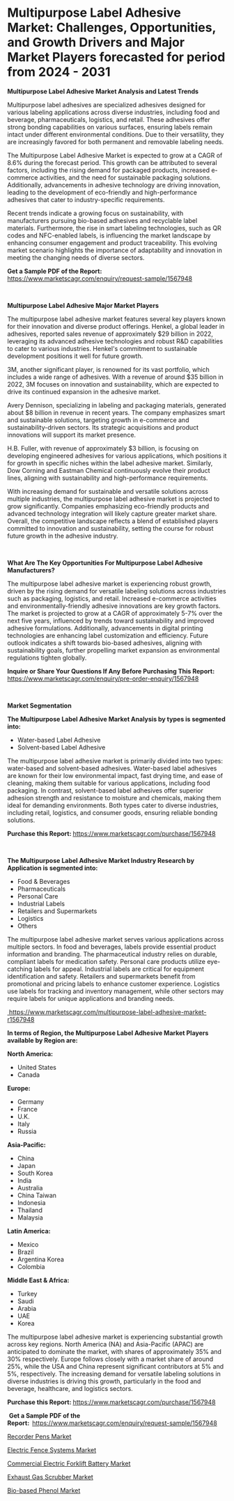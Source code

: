 <p><h1>Multipurpose Label Adhesive Market: Challenges, Opportunities, and Growth Drivers and Major Market Players forecasted for period from 2024 - 2031</h1></p><p><strong>Multipurpose Label Adhesive Market Analysis and Latest Trends</strong></p>
<p><p>Multipurpose label adhesives are specialized adhesives designed for various labeling applications across diverse industries, including food and beverage, pharmaceuticals, logistics, and retail. These adhesives offer strong bonding capabilities on various surfaces, ensuring labels remain intact under different environmental conditions. Due to their versatility, they are increasingly favored for both permanent and removable labeling needs.</p><p>The Multipurpose Label Adhesive Market is expected to grow at a CAGR of 8.6% during the forecast period. This growth can be attributed to several factors, including the rising demand for packaged products, increased e-commerce activities, and the need for sustainable packaging solutions. Additionally, advancements in adhesive technology are driving innovation, leading to the development of eco-friendly and high-performance adhesives that cater to industry-specific requirements.</p><p>Recent trends indicate a growing focus on sustainability, with manufacturers pursuing bio-based adhesives and recyclable label materials. Furthermore, the rise in smart labeling technologies, such as QR codes and NFC-enabled labels, is influencing the market landscape by enhancing consumer engagement and product traceability. This evolving market scenario highlights the importance of adaptability and innovation in meeting the changing needs of diverse sectors.</p></p>
<p><strong>Get a Sample PDF of the Report:&nbsp;</strong> <a href="https://www.marketscagr.com/enquiry/request-sample/1567948">https://www.marketscagr.com/enquiry/request-sample/1567948</a></p>
<p>&nbsp;</p>
<p><strong>Multipurpose Label Adhesive Major Market Players</strong></p>
<p><p>The multipurpose label adhesive market features several key players known for their innovation and diverse product offerings. Henkel, a global leader in adhesives, reported sales revenue of approximately $29 billion in 2022, leveraging its advanced adhesive technologies and robust R&D capabilities to cater to various industries. Henkel's commitment to sustainable development positions it well for future growth.</p><p>3M, another significant player, is renowned for its vast portfolio, which includes a wide range of adhesives. With a revenue of around $35 billion in 2022, 3M focuses on innovation and sustainability, which are expected to drive its continued expansion in the adhesive market.</p><p>Avery Dennison, specializing in labeling and packaging materials, generated about $8 billion in revenue in recent years. The company emphasizes smart and sustainable solutions, targeting growth in e-commerce and sustainability-driven sectors. Its strategic acquisitions and product innovations will support its market presence.</p><p>H.B. Fuller, with revenue of approximately $3 billion, is focusing on developing engineered adhesives for various applications, which positions it for growth in specific niches within the label adhesive market. Similarly, Dow Corning and Eastman Chemical continuously evolve their product lines, aligning with sustainability and high-performance requirements.</p><p>With increasing demand for sustainable and versatile solutions across multiple industries, the multipurpose label adhesive market is projected to grow significantly. Companies emphasizing eco-friendly products and advanced technology integration will likely capture greater market share. Overall, the competitive landscape reflects a blend of established players committed to innovation and sustainability, setting the course for robust future growth in the adhesive industry.</p></p>
<p>&nbsp;</p>
<p><strong>What Are The Key Opportunities For Multipurpose Label Adhesive Manufacturers?</strong></p>
<p><p>The multipurpose label adhesive market is experiencing robust growth, driven by the rising demand for versatile labeling solutions across industries such as packaging, logistics, and retail. Increased e-commerce activities and environmentally-friendly adhesive innovations are key growth factors. The market is projected to grow at a CAGR of approximately 5-7% over the next five years, influenced by trends toward sustainability and improved adhesive formulations. Additionally, advancements in digital printing technologies are enhancing label customization and efficiency. Future outlook indicates a shift towards bio-based adhesives, aligning with sustainability goals, further propelling market expansion as environmental regulations tighten globally.</p></p>
<p><strong>Inquire or Share Your Questions If Any Before Purchasing This Report:</strong> <a href="https://www.marketscagr.com/enquiry/pre-order-enquiry/1567948">https://www.marketscagr.com/enquiry/pre-order-enquiry/1567948</a></p>
<p>&nbsp;</p>
<p><strong>Market Segmentation</strong></p>
<p><strong>The Multipurpose Label Adhesive Market Analysis by types is segmented into:</strong></p>
<p><ul><li>Water-based Label Adhesive</li><li>Solvent-based Label Adhesive</li></ul></p>
<p><p>The multipurpose label adhesive market is primarily divided into two types: water-based and solvent-based adhesives. Water-based label adhesives are known for their low environmental impact, fast drying time, and ease of cleaning, making them suitable for various applications, including food packaging. In contrast, solvent-based label adhesives offer superior adhesion strength and resistance to moisture and chemicals, making them ideal for demanding environments. Both types cater to diverse industries, including retail, logistics, and consumer goods, ensuring reliable bonding solutions.</p></p>
<p><strong>Purchase this Report:&nbsp;</strong><a href="https://www.marketscagr.com/purchase/1567948">https://www.marketscagr.com/purchase/1567948</a></p>
<p>&nbsp;</p>
<p><strong>The Multipurpose Label Adhesive Market Industry Research by Application is segmented into:</strong></p>
<p><ul><li>Food & Beverages</li><li>Pharmaceuticals</li><li>Personal Care</li><li>Industrial Labels</li><li>Retailers and Supermarkets</li><li>Logistics</li><li>Others</li></ul></p>
<p><p>The multipurpose label adhesive market serves various applications across multiple sectors. In food and beverages, labels provide essential product information and branding. The pharmaceutical industry relies on durable, compliant labels for medication safety. Personal care products utilize eye-catching labels for appeal. Industrial labels are critical for equipment identification and safety. Retailers and supermarkets benefit from promotional and pricing labels to enhance customer experience. Logistics use labels for tracking and inventory management, while other sectors may require labels for unique applications and branding needs.</p></p>
<p><a href="https://www.marketscagr.com/multipurpose-label-adhesive-market-r1567948">&nbsp;https://www.marketscagr.com/multipurpose-label-adhesive-market-r1567948</a></p>
<p><strong>In terms of Region, the Multipurpose Label Adhesive Market Players available by Region are:</strong></p>
<p>
    <p> <strong> North America: </strong>
        <ul>
            <li>United States</li>
            <li>Canada</li>
        </ul>
        </p> 
    <p> <strong> Europe: </strong>
        <ul>
            <li>Germany</li>
            <li>France</li>
            <li>U.K.</li>
            <li>Italy</li>
            <li>Russia</li>
        </ul>
        </p> 
    <p> <strong> Asia-Pacific: </strong>
        <ul>
            <li>China</li>
            <li>Japan</li>
            <li>South Korea</li>
            <li>India</li>
            <li>Australia</li>
            <li>China Taiwan</li>
            <li>Indonesia</li>
            <li>Thailand</li>
            <li>Malaysia</li>
        </ul>
        </p> 
    <p> <strong> Latin America: </strong>
        <ul>
            <li>Mexico</li>
            <li>Brazil</li>
            <li>Argentina Korea</li>
            <li>Colombia</li>
        </ul>
        </p> 
    <p> <strong> Middle East & Africa: </strong>
        <ul>
            <li>Turkey</li>
            <li>Saudi</li>
            <li>Arabia</li>
            <li>UAE</li>
            <li>Korea</li>
        </ul>
    </p>
    </p>
<p><p>The multipurpose label adhesive market is experiencing substantial growth across key regions. North America (NA) and Asia-Pacific (APAC) are anticipated to dominate the market, with shares of approximately 35% and 30% respectively. Europe follows closely with a market share of around 25%, while the USA and China represent significant contributors at 5% and 5%, respectively. The increasing demand for versatile labeling solutions in diverse industries is driving this growth, particularly in the food and beverage, healthcare, and logistics sectors.</p></p>
<p><strong>Purchase this Report: </strong><a href="https://www.marketscagr.com/purchase/1567948">https://www.marketscagr.com/purchase/1567948</a></p>
<p>&nbsp;<strong>Get a Sample PDF of the Report:&nbsp;&nbsp;</strong><a href="https://www.marketscagr.com/enquiry/request-sample/1567948">https://www.marketscagr.com/enquiry/request-sample/1567948</a></p>
<p><strong></strong></p>
<p><p><a href="https://medium.com/@chriz_pavey/analyzing-recorder-pens-market-dynamics-and-growth-drivers-and-forecasted-for-period-from-2024-to-065ec3d0f83b?postPublishedType=repub">Recorder Pens Market</a></p><p><a href="https://www.linkedin.com/pulse/market-leaders-laggards-global-electric-fence-systems-trends-ddx0f?trackingId=YRhy8rUJTiyQ8K1FR1VxTw%3D%3D">Electric Fence Systems Market</a></p><p><a href="https://issuu.com/reportprime-2/docs/commercial-electric-forklift-batter_ee0605ae0b927b">Commercial Electric Forklift Battery Market</a></p><p><a href="https://www.linkedin.com/pulse/exhaust-gas-scrubber-market-growth-outlook-from-2024-2031-projecting-3uf5f?trackingId=up8mAkxlTs%2BhSTX3otMCsQ%3D%3D">Exhaust Gas Scrubber Market</a></p><p><a href="https://issuu.com/reportprime-2/docs/bio-based-phenol-market-size-2030.p_cf1bf7b99dcbf4">Bio-based Phenol Market</a></p></p>